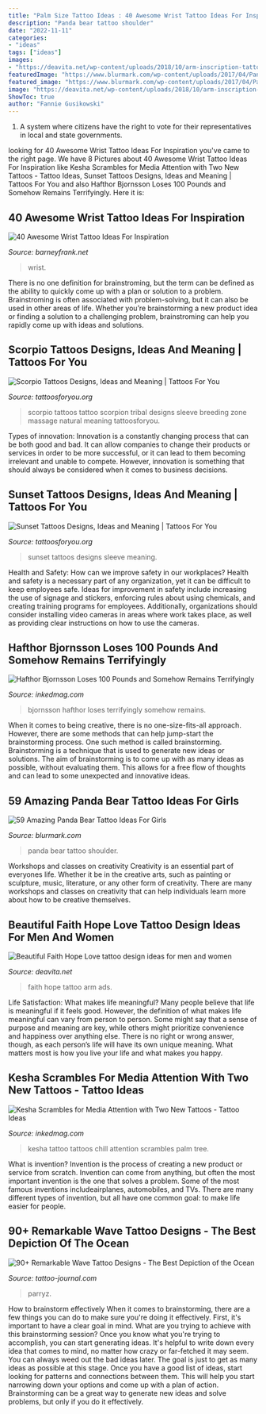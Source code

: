 ```yaml
---
title: "Palm Size Tattoo Ideas : 40 Awesome Wrist Tattoo Ideas For Inspiration"
description: "Panda bear tattoo shoulder"
date: "2022-11-11"
categories:
- "ideas"
tags: ["ideas"]
images:
- "https://deavita.net/wp-content/uploads/2018/10/arm-inscription-tattoo-for-women-faith-hope-love.jpg"
featuredImage: "https://www.blurmark.com/wp-content/uploads/2017/04/Panda-Bear-With-Baby-On-Shoulder.jpg"
featured_image: "https://www.blurmark.com/wp-content/uploads/2017/04/Panda-Bear-With-Baby-On-Shoulder.jpg"
image: "https://deavita.net/wp-content/uploads/2018/10/arm-inscription-tattoo-for-women-faith-hope-love.jpg"
ShowToc: true
author: "Fannie Gusikowski"
---
```



1. A system where citizens have the right to vote for their representatives in local and state governments.

	

		
looking for 40 Awesome Wrist Tattoo Ideas For Inspiration you've came to the right page. We have 8 Pictures about 40 Awesome Wrist Tattoo Ideas For Inspiration like Kesha Scrambles for Media Attention with Two New Tattoos - Tattoo Ideas, Sunset Tattoos Designs, Ideas and Meaning | Tattoos For You and also Hafthor Bjornsson Loses 100 Pounds and Somehow Remains Terrifyingly. Here it is:
		
    
## 40 Awesome Wrist Tattoo Ideas For Inspiration

<img loading=lazy src="https://www.barneyfrank.net/wp-content/uploads/2015/06/40-Awesome-Wrist-Tattoo-Ideas-For-Inspiration-4.jpg" onerror="this.onerror=null;this.src='https://tse1.mm.bing.net/th?id=OIP.yIxD_lW-5HBTnGX_7t1gEAHaHc&amp;pid=15.1';" alt="40 Awesome Wrist Tattoo Ideas For Inspiration">

_Source: barneyfrank.net_

>wrist. 

	

There is no one definition for brainstroming, but the term can be defined as the ability to quickly come up with a plan or solution to a problem. Brainstroming is often associated with problem-solving, but it can also be used in other areas of life. Whether you’re brainstorming a new product idea or finding a solution to a challenging problem, brainstroming can help you rapidly come up with ideas and solutions.

    
## Scorpio Tattoos Designs, Ideas And Meaning | Tattoos For You

<img loading=lazy src="http://www.tattoosforyou.org/wp-content/uploads/2013/10/Scorpio-Tattoo-Sleeve.jpg" onerror="this.onerror=null;this.src='https://tse1.mm.bing.net/th?id=OIP.O1NFmfmZMijWJbjcQ1-05gHaJ6&amp;pid=15.1';" alt="Scorpio Tattoos Designs, Ideas and Meaning | Tattoos For You">

_Source: tattoosforyou.org_

>scorpio tattoos tattoo scorpion tribal designs sleeve breeding zone massage natural meaning tattoosforyou. 

	

Types of innovation:
Innovation is a constantly changing process that can be both good and bad. It can allow companies to change their products or services in order to be more successful, or it can lead to them becoming irrelevant and unable to compete. However, innovation is something that should always be considered when it comes to business decisions.

    
## Sunset Tattoos Designs, Ideas And Meaning | Tattoos For You

<img loading=lazy src="https://www.tattoosforyou.org/wp-content/uploads/2016/03/Sunset-Sleeve-Tattoos.jpg" onerror="this.onerror=null;this.src='https://tse3.mm.bing.net/th?id=OIP.PT3rJapPHb8bAs2kE6UyAAAAAA&amp;pid=15.1';" alt="Sunset Tattoos Designs, Ideas and Meaning | Tattoos For You">

_Source: tattoosforyou.org_

>sunset tattoos designs sleeve meaning. 

	

Health and Safety: How can we improve safety in our workplaces?
Health and safety is a necessary part of any organization, yet it can be difficult to keep employees safe. Ideas for improvement in safety include increasing the use of signage and stickers, enforcing rules about using chemicals, and creating training programs for employees. Additionally, organizations should consider installing video cameras in areas where work takes place, as well as providing clear instructions on how to use the cameras.

    
## Hafthor Bjornsson Loses 100 Pounds And Somehow Remains Terrifyingly

<img loading=lazy src="https://www.inkedmag.com/.image/t_share/MTgxMTI4MjE1NzczODQ4OTM2/bjornsson.png" onerror="this.onerror=null;this.src='https://tse1.mm.bing.net/th?id=OIP.f077BSicz5VKagxra-PWKgHaD4&amp;pid=15.1';" alt="Hafthor Bjornsson Loses 100 Pounds and Somehow Remains Terrifyingly">

_Source: inkedmag.com_

>bjornsson hafthor loses terrifyingly somehow remains. 

	

When it comes to being creative, there is no one-size-fits-all approach. However, there are some methods that can help jump-start the brainstorming process. One such method is called brainstorming. Brainstorming is a technique that is used to generate new ideas or solutions. The aim of brainstorming is to come up with as many ideas as possible, without evaluating them. This allows for a free flow of thoughts and can lead to some unexpected and innovative ideas.

    
## 59 Amazing Panda Bear Tattoo Ideas For Girls

<img loading=lazy src="https://www.blurmark.com/wp-content/uploads/2017/04/Panda-Bear-With-Baby-On-Shoulder.jpg" onerror="this.onerror=null;this.src='https://tse2.mm.bing.net/th?id=OIP.8iK7lGrK73c51TfdfYaLMQHaHa&amp;pid=15.1';" alt="59 Amazing Panda Bear Tattoo Ideas For Girls">

_Source: blurmark.com_

>panda bear tattoo shoulder. 

	

Workshops and classes on creativity
Creativity is an essential part of everyones life. Whether it be in the creative arts, such as painting or sculpture, music, literature, or any other form of creativity. There are many workshops and classes on creativity that can help individuals learn more about how to be creative themselves.

    
## Beautiful Faith Hope Love Tattoo Design Ideas For Men And Women

<img loading=lazy src="https://deavita.net/wp-content/uploads/2018/10/arm-inscription-tattoo-for-women-faith-hope-love.jpg" onerror="this.onerror=null;this.src='https://tse3.mm.bing.net/th?id=OIP.SD_ep6TAHpEu4zG5W9gjTAHaJ0&amp;pid=15.1';" alt="Beautiful Faith Hope Love tattoo design ideas for men and women">

_Source: deavita.net_

>faith hope tattoo arm ads. 

	

Life Satisfaction: What makes life meaningful?
Many people believe that life is meaningful if it feels good. However, the definition of what makes life meaningful can vary from person to person. Some might say that a sense of purpose and meaning are key, while others might prioritize convenience and happiness over anything else. There is no right or wrong answer, though, as each person’s life will have its own unique meaning. What matters most is how you live your life and what makes you happy.

    
## Kesha Scrambles For Media Attention With Two New Tattoos - Tattoo Ideas

<img loading=lazy src="https://www.inkedmag.com/.image/t_share/MTU5MDMyNTMzMTgxODAyMjY0/kesha_feature.jpg" onerror="this.onerror=null;this.src='https://tse3.mm.bing.net/th?id=OIP.Rfhe3fzvtD6pAC4SRHMsAwHaHa&amp;pid=15.1';" alt="Kesha Scrambles for Media Attention with Two New Tattoos - Tattoo Ideas">

_Source: inkedmag.com_

>kesha tattoo tattoos chill attention scrambles palm tree. 

	

What is invention?
Invention is the process of creating a new product or service from scratch. Invention can come from anything, but often the most important invention is the one that solves a problem. Some of the most famous inventions includeairplanes, automobiles, and TVs. There are many different types of invention, but all have one common goal: to make life easier for people.

    
## 90+ Remarkable Wave Tattoo Designs - The Best Depiction Of The Ocean

<img loading=lazy src="https://tattoo-journal.com/wp-content/uploads/2016/09/wave-tattoo50.jpg" onerror="this.onerror=null;this.src='https://tse2.mm.bing.net/th?id=OIP.5_nLHWgg630_b-pUzxN2uQHaI-&amp;pid=15.1';" alt="90+ Remarkable Wave Tattoo Designs - The Best Depiction of the Ocean">

_Source: tattoo-journal.com_

>parryz. 

	

How to brainstorm effectively
When it comes to brainstorming, there are a few things you can do to make sure you're doing it effectively. First, it's important to have a clear goal in mind. What are you trying to achieve with this brainstorming session? Once you know what you're trying to accomplish, you can start generating ideas. It's helpful to write down every idea that comes to mind, no matter how crazy or far-fetched it may seem. You can always weed out the bad ideas later. The goal is just to get as many ideas as possible at this stage. Once you have a good list of ideas, start looking for patterns and connections between them. This will help you start narrowing down your options and come up with a plan of action. Brainstorming can be a great way to generate new ideas and solve problems, but only if you do it effectively.

